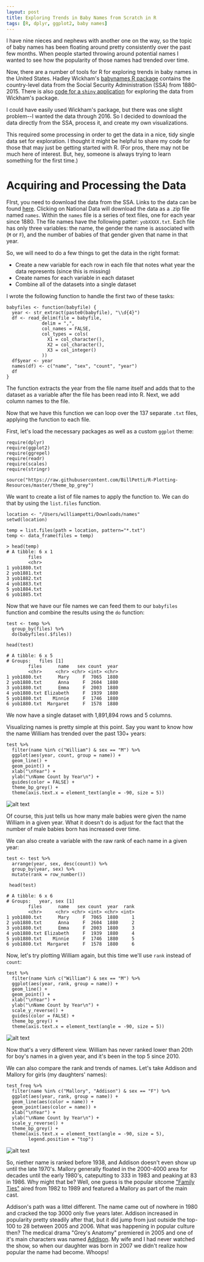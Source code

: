```yaml
---
layout: post
title: Exploring Trends in Baby Names from Scratch in R
tags: [R, dplyr, ggplot2, baby names]
---
```


I have nine nieces and nephews with another one on the way, so the topic of baby names has been floating around pretty consistently over the past few months. When people started throwing around potential names I wanted to see how the popularity of those names had trended over time.

Now, there are a number of tools for R for exploring trends in baby names in the United States. Hadley Wickham's [babynames R package](https://cran.r-project.org/package=babynames) contains the country-level data from the Social Security Administration (SSA) from 1880-2015. There is also [code for a  `shiny` application](https://ntguardian.wordpress.com/2016/08/22/ssa-baby-names-visualization-with-r-and-shiny/) for exploring the data from Wickham's package.

I could have easily used Wickham's package, but there was one slight problem--I wanted the data through 2016.  So I decided to download the data directly from the SSA, process it, and create my own visualizations. 

This required some processing in order to get the data in a nice, tidy single data set for exploration. I thought it might be helpful to share my code for those that may just be getting started with R. (For pros, there may not be much here of interest. But, hey, someone is always trying to learn something for the first time.)

# Acquiring and Processing the Data

FIrst, you need to download the data from the SSA. Links to the data can be found [here](http://www.ssa.gov/oact/babynames/limits.html). Clicking on National Data will download the data as a .zip file named `names`. Within the `names` file is a series of text files, one for each year since 1880. The file names have the following patter: `yobXXXX.txt`. Each file has only three variables: the name, the gender the name is associated with (`M` or `F`), and the number of babies of that gender given that name in that year. 

So, we will need to do a few things to get the data in the right format:

- Create a new variable for each row in each file that notes what year the data represents (since this is missing)
- Create names for each variable in each dataset
- Combine all of the datasets into a single dataset

I wrote the following function to handle the first two of these tasks:

```
babyfiles <- function(babyfile) {
  year <- str_extract(paste0(babyfile), "\\d{4}")
  df <- read_delim(file = babyfile, 
             delim = ",", 
             col_names = FALSE, 
             col_types = cols(
               X1 = col_character(),
               X2 = col_character(),
               X3 = col_integer()
             ))
  df$year <- year
  names(df) <- c("name", "sex", "count", "year")
  df
}
```
The function extracts the year from the file name itself and adds that to the dataset as a variable after the file has been read into R. Next, we add column names to the file.

Now that we have this function we can loop over the 137 separate `.txt` files, applying the function to each file.

First, let's load the necessary packages as well as a custom `ggplot` theme:

```
require(dplyr)
require(ggplot2)
require(ggrepel)
require(readr)
require(scales)
require(stringr) 

source("https://raw.githubusercontent.com/BillPetti/R-Plotting-Resources/master/theme_bp_grey")

```
We want to create a list of file names to apply the function to. We can do that by using the `list.files` function. 

```
location <- "/Users/williampetti/Downloads/names"
setwd(location)

temp = list.files(path = location, pattern="*.txt")
temp <- data_frame(files = temp)

> head(temp)
# A tibble: 6 x 1
        files
        <chr>
1 yob1880.txt
2 yob1881.txt
3 yob1882.txt
4 yob1883.txt
5 yob1884.txt
6 yob1885.txt

````
Now that we have our file names we can feed them to our `babyfiles` function and combine the results using the `do` function:

```
test <- temp %>%
  group_by(files) %>%
  do(babyfiles(.$files))
  
head(test)

# A tibble: 6 x 5
# Groups:   files [1]
        files      name   sex count  year
        <chr>     <chr> <chr> <int> <chr>
1 yob1880.txt      Mary     F  7065  1880
2 yob1880.txt      Anna     F  2604  1880
3 yob1880.txt      Emma     F  2003  1880
4 yob1880.txt Elizabeth     F  1939  1880
5 yob1880.txt    Minnie     F  1746  1880
6 yob1880.txt  Margaret     F  1578  1880
```
We now have a single dataset with 1,891,894 rows and 5 columns. 

Visualizing names is pretty simple at this point. Say you want to know how the name William has trended over the past 130+ years:

```
test %>%
  filter(name %in% c("William") & sex == "M") %>%
  ggplot(aes(year, count, group = name)) +
  geom_line() +
  geom_point() +
  xlab("\nYear") +
  ylab("\nName Count by Year\n") +
  guides(color = FALSE) + 
  theme_bp_grey() +
  theme(axis.text.x = element_text(angle = -90, size = 5))
  ```
  
![alt text](https://github.com/BillPetti/BillPetti.github.io/blob/master/_posts/william_count.png?raw=true "william_count")

Of course, this just tells us how many male babies were given the name William in a given year. What it doesn't do is adjust for the fact that the number of male babies born has increased over time.

We can also create a variable with the raw rank of each name in a given year:

```
test <- test %>%
  arrange(year, sex, desc(count)) %>%
  group_by(year, sex) %>%
  mutate(rank = row_number())
  
 head(test)

# A tibble: 6 x 6
# Groups:   year, sex [1]
        files      name   sex count  year  rank
        <chr>     <chr> <chr> <int> <chr> <int>
1 yob1880.txt      Mary     F  7065  1880     1
2 yob1880.txt      Anna     F  2604  1880     2
3 yob1880.txt      Emma     F  2003  1880     3
4 yob1880.txt Elizabeth     F  1939  1880     4
5 yob1880.txt    Minnie     F  1746  1880     5
6 yob1880.txt  Margaret     F  1578  1880     6
```
  
Now, let's try plotting William again, but this time we'll use `rank` instead of `count`:

```
test %>%
  filter(name %in% c("William") & sex == "M") %>%
  ggplot(aes(year, rank, group = name)) +
  geom_line() +
  geom_point() +
  xlab("\nYear") +
  ylab("\nName Count by Year\n") +
  scale_y_reverse() +
  guides(color = FALSE) + 
  theme_bp_grey() +
  theme(axis.text.x = element_text(angle = -90, size = 5))  
  ```
  
![alt text](https://github.com/BillPetti/BillPetti.github.io/blob/master/_posts/william_rank.png?raw=true "william_rank")

Now that's a very different view. William has never ranked lower than 20th for boy's names in a given year, and it's been in the top 5 since 2010.

We can also compare the rank and trends of names. Let's take Addison and Mallory for girls (my daughters' names):

```
test_freq %>%
  filter(name %in% c("Mallory", "Addison") & sex == "F") %>%
  ggplot(aes(year, rank, group = name)) +
  geom_line(aes(color = name)) +
  geom_point(aes(color = name)) +
  xlab("\nYear") +
  ylab("\nName Count by Year\n") +
  scale_y_reverse() +
  theme_bp_grey() +
  theme(axis.text.x = element_text(angle = -90, size = 5), 
        legend.position = "top")  
```
![alt text](https://github.com/BillPetti/BillPetti.github.io/blob/master/_posts/girls_rank.png?raw=true "girls_rank")

So, niether name is ranked before 1938, and Addison doesn't even show up until the late 1970's. Mallory generally floated in the 2000-4000 area for decades until the early 1980's, catepulting to 333 in 1983 and peaking at 83 in 1986. Why might that be? Well, one guess is the popular sitcome ["Family Ties"](https://en.wikipedia.org/wiki/Family_Ties) aired from 1982 to 1989 and featured a Mallory as part of the main cast.

Addison's path was a littel different. The name came out of nowhere in 1980 and cracked the top 3000 only five years later. Addison increased in popularity pretty steadily after that, but it did jump from just outside the top-100 to 28 between 2005 and 2006. What was happening in popular culture then? The medical drama "Grey's Anatomy" premiered in 2005 and one of it's main characters was named [Addison](https://en.wikipedia.org/wiki/Addison_Montgomery). My wife and I had never watched the show, so when our daughter was born in 2007 we didn't realize how popular the name had become. Whoops!